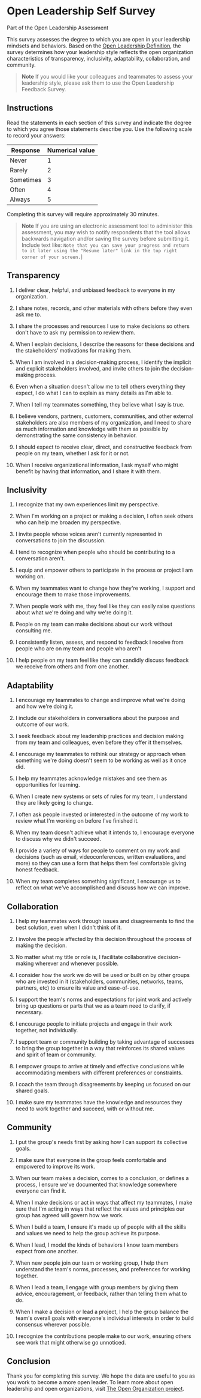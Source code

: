 # Open Leadership Self Survey
Part of the Open Leadership Assessment

This survey assesses the degree to which you are open in your leadership mindsets and behaviors. Based on the [Open Leadership Definition](https://theopenorganization.org/definition/open-leadership-definition/), the survey determines how your leadership style reflects the open organization characteristics of transparency, inclusivity, adaptability, collaboration, and community.

> **Note**
> If you would like your colleagues and teammates to assess your leadership style, please ask them to use the Open Leadership Feedback Survey.

## Instructions  

Read the statements in each section of this survey and indicate the degree to which you agree those statements describe you. Use the following scale to record your answers:

| Response | Numerical value |
| -------- | --------------- |
| Never | 1 |
| Rarely | 2 |
| Sometimes | 3 |
| Often | 4 |
| Always | 5 | 

Completing this survey will require approximately 30 minutes. 

> **Note**
> If you are using an electronic assessment tool to administer this assessment, you may wish to notify respondents  that the tool allows backwards navigation and/or saving the survey before submitting it. Include text like: `Note that you can save your progress and return to it later using the "Resume later" link in the top right corner of your screen.`]

## Transparency 

1. I deliver clear, helpful, and unbiased feedback to everyone in my organization. 

2. I share notes, records, and other materials with others before they even ask me to.
 
3. I share the processes and resources I use to make decisions so others don't have to ask my permission to review them.

4. When I explain decisions, I describe the reasons for these decisions and the stakeholders’ motivations for making them. 

5. When I am involved in a decision-making process, I identify the implicit and explicit stakeholders involved, and invite others to join the decision-making process.

6. Even when a situation doesn't allow me to tell others everything they expect, I do what I can to explain as many details as I'm able to.
 
7. When I tell my teammates something, they believe what I say is true. 

8. I believe vendors, partners, customers, communities, and other external stakeholders are also members of my organization, and I need to share as much information and knowledge with them as possible by demonstrating the same consistency in behavior.

9. I should expect to receive clear, direct, and constructive feedback from people on my team, whether I ask for it or not.
 
10. When I receive organizational information, I ask myself who might benefit by having that information, and I share it with them. 

## Inclusivity

1. I recognize that my own experiences limit my perspective.
 
2. When I'm working on a project or making a decision, I often seek others who can help me broaden my perspective.

3. I invite people whose voices aren't currently represented in conversations to join the discussion.

4. I tend to recognize when people who should be contributing to a conversation aren't.
 
5. I equip and empower others to participate in the process or project I am working on.

6. When my teammates want to change how they're working, I support and encourage them to make those improvements.

7. When people work with me, they feel like they can easily raise questions about what we're doing and why we're doing it. 

8. People on my team can make decisions about our work without consulting me.

9. I consistently listen, assess, and respond to feedback I receive from people who are on my team and people who aren't

10. I help people on my team feel like they can candidly discuss feedback we receive from others and from one another.

## Adaptability

1. I encourage my teammates to change and improve what we're doing and how we're doing it.
 
2.  I include our stakeholders in conversations about the purpose and outcome of our work.
 
3. I seek feedback about my leadership practices and decision making from my team and colleagues, even before they offer it themselves.
 
4. I encourage my teammates to rethink our strategy or approach when something we're doing doesn't seem to be working as well as it once did.
 
5. I help my teammates acknowledge mistakes and see them as opportunities for learning.
 
6. When I create new systems or sets of rules for my team, I understand they are likely going to change.
 
7. I often ask people invested or interested in the outcome of my work to review what I'm working on before I've finished it. 
 
8. When my team doesn't achieve what it intends to, I encourage everyone to discuss why we didn't succeed.

9. I provide a variety of ways for people to comment on my work and decisions (such as email, videoconferences, written evaluations, and more) so they can use a form that helps them feel comfortable giving honest feedback. 
 
10. When my team completes something significant, I encourage us to reflect on what we've accomplished and discuss how we can improve. 
 
## Collaboration

1. I help my teammates work through issues and disagreements to find the best solution, even when I didn't think of it. 
 
2. I involve the people affected by this decision throughout the process of making the decision. 
 
3. No matter what my title or role is, I facilitate collaborative decision-making wherever and whenever possible.
 
4. I consider how the work we do will be used or built on by other groups who are invested in it (stakeholders, communities, networks, teams, partners, etc) to ensure its value and ease-of-use. 
 
5. I support the team's norms and expectations for joint work and actively bring up questions or parts that we as a team need to clarify, if necessary.
 
6. I encourage people to initiate projects and engage in their work together, not individually.
 
7. I support team or community building by taking advantage of successes to bring the group together in a way that reinforces its shared values and spirit of team or community.
 
8. I empower groups to arrive at timely and effective conclusions while accommodating members with different preferences or constraints.
 
9. I coach the team through disagreements by keeping us focused on our shared goals.
 
10.  I make sure my teammates have the knowledge and resources they need to work together and succeed, with or without me.

## Community

1. I put the group's needs first by asking how I can support its collective goals.
 
2. I make sure that everyone in the group feels comfortable and empowered to improve its work.
 
3. When our team makes a decision, comes to a conclusion, or defines a process, I ensure we've documented that knowledge somewhere everyone can find it.
 
4. When I make decisions or act in ways that affect my teammates, I make sure that I'm acting in ways that reflect the values and principles our group has agreed will govern how we work.
 
5. When I build a team, I ensure it's made up of people with all the skills and values we need to help the group achieve its purpose. 
 
6. When I lead, I model the kinds of behaviors I know team members expect from one another.
 
7. When new people join our team or working group, I help them understand the team's norms, processes, and preferences for working together.
 
8. When I lead a team, I engage with group members by giving them advice, encouragement, or feedback, rather than telling them what to do.
 
9. When I make a decision or lead a project, I help the group balance the team's overall goals with everyone's individual interests in order to build consensus wherever possible.
 
10. I recognize the contributions people make to our work, ensuring others see work that might otherwise go unnoticed.
 
## Conclusion 

Thank you for completing this survey. We hope the data are useful to you as you work to become a more open leader. To learn more about open leadership and open organizations, visit [The Open Organization project](https://theopenorganization.org).
